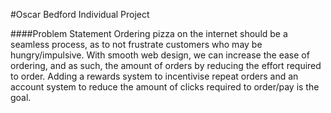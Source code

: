 #Oscar Bedford Individual Project

####Problem Statement
Ordering pizza on the internet should be a seamless process, as to not
frustrate customers who may be hungry/impulsive. With smooth web design,
we can increase the ease of ordering, and as such, the amount of orders by reducing
the effort required to order. Adding a rewards system to incentivise repeat orders and
an account system to reduce the amount of clicks required to order/pay is the goal.